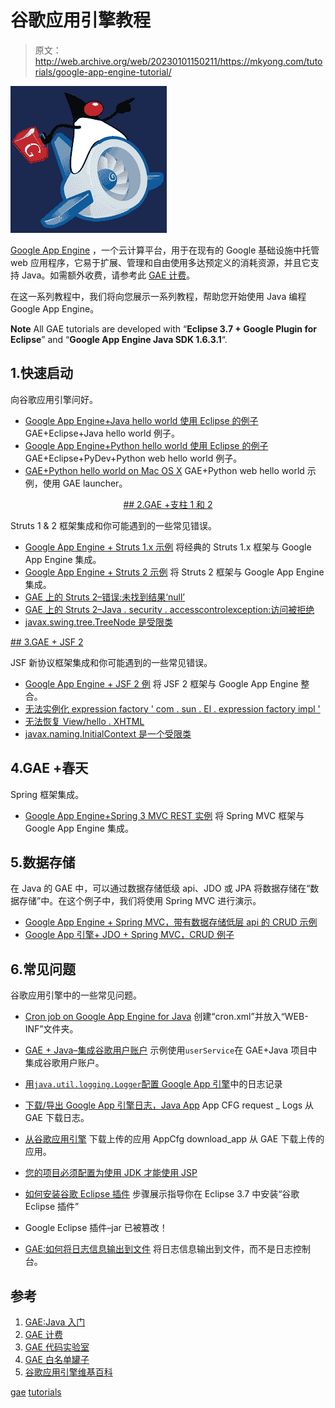 # 谷歌应用引擎教程

> 原文：<http://web.archive.org/web/20230101150211/https://mkyong.com/tutorials/google-app-engine-tutorial/>

![Google App Engine Logo](img/2217ca87736355ce13e7b20be8be39ce.png "gae-logo")

[Google App Engine](http://web.archive.org/web/20190223081129/https://developers.google.com/appengine/) ，一个云计算平台，用于在现有的 Google 基础设施中托管 web 应用程序，它易于扩展、管理和自由使用多达预定义的消耗资源，并且它支持 Java。如需额外收费，请参考此 [GAE 计费](http://web.archive.org/web/20190223081129/https://developers.google.com/appengine/docs/billing)。

在这一系列教程中，我们将向您展示一系列教程，帮助您开始使用 Java 编程 Google App Engine。

**Note**
All GAE tutorials are developed with “**Eclipse 3.7 + Google Plugin for Eclipse**” and “**Google App Engine Java SDK 1.6.3.1**“.

## 1.快速启动

向谷歌应用引擎问好。

*   [Google App Engine+Java hello world 使用 Eclipse 的例子](http://web.archive.org/web/20190223081129/http://www.mkyong.com/google-app-engine/google-app-engine-hello-world-example-using-eclipse/)
    GAE+Eclipse+Java hello world 例子。
*   [Google App Engine+Python hello world 使用 Eclipse 的例子](http://web.archive.org/web/20190223081129/http://www.mkyong.com/google-app-engine/google-app-engine-python-hello-world-example-using-eclipse/)
    GAE+Eclipse+PyDev+Python web hello world 例子。
*   [GAE+Python hello world on Mac OS X](http://web.archive.org/web/20190223081129/http://www.mkyong.com/google-app-engine/gae-python-hello-world-on-mac-os-x/)
    GAE+Python web hello world 示例，使用 GAE launcher。

 <ins class="adsbygoogle" style="display:block; text-align:center;" data-ad-format="fluid" data-ad-layout="in-article" data-ad-client="ca-pub-2836379775501347" data-ad-slot="6894224149">## 2.GAE +支柱 1 和 2

Struts 1 & 2 框架集成和你可能遇到的一些常见错误。

*   [Google App Engine + Struts 1.x 示例](http://web.archive.org/web/20190223081129/http://www.mkyong.com/google-app-engine/google-app-engine-struts-1-example/)
    将经典的 Struts 1.x 框架与 Google App Engine 集成。
*   [Google App Engine + Struts 2 示例](http://web.archive.org/web/20190223081129/http://www.mkyong.com/google-app-engine/google-app-engine-struts-2-example/)
    将 Struts 2 框架与 Google App Engine 集成。
*   [GAE 上的 Struts 2–错误:未找到结果‘null’](http://web.archive.org/web/20190223081129/http://www.mkyong.com/google-app-engine/struts-2-on-gae-error-result-null-not-found/)
*   [GAE 上的 Struts 2–Java . security . accesscontrolexception:访问被拒绝](http://web.archive.org/web/20190223081129/http://www.mkyong.com/google-app-engine/struts-2-on-gae-java-security-accesscontrolexception-access-denied/)
*   [javax.swing.tree.TreeNode 是受限类](http://web.archive.org/web/20190223081129/http://www.mkyong.com/google-app-engine/javax-swing-tree-treenode-is-a-restricted-class/)

 <ins class="adsbygoogle" style="display:block" data-ad-client="ca-pub-2836379775501347" data-ad-slot="8821506761" data-ad-format="auto" data-ad-region="mkyongregion">## 3.GAE + JSF 2

JSF 新协议框架集成和你可能遇到的一些常见错误。

*   [Google App Engine + JSF 2 例](http://web.archive.org/web/20190223081129/http://www.mkyong.com/google-app-engine/google-app-engine-jsf-2-example/)
    将 JSF 2 框架与 Google App Engine 整合。
*   [无法实例化 expression factory ' com . sun . El . expression factory impl '](http://web.archive.org/web/20190223081129/http://www.mkyong.com/google-app-engine/gae-jsf-unable-to-instantiate-expressionfactory-com-sun-el-expressionfactoryimpl/)
*   [无法恢复 View/hello . XHTML](http://web.archive.org/web/20190223081129/http://www.mkyong.com/google-app-engine/gae-jsf-view-hello-xhtml-could-not-be-restored/)
*   [javax.naming.InitialContext 是一个受限类](http://web.archive.org/web/20190223081129/http://www.mkyong.com/google-app-engine/gae-jsf-javax-naming-initialcontext-is-a-restricted-class/)

## 4.GAE +春天

Spring 框架集成。

*   [Google App Engine+Spring 3 MVC REST 实例](http://web.archive.org/web/20190223081129/http://www.mkyong.com/google-app-engine/google-app-engine-spring-3-mvc-rest-example/)
    将 Spring MVC 框架与 Google App Engine 集成。

## 5.数据存储

在 Java 的 GAE 中，可以通过数据存储低级 api、JDO 或 JPA 将数据存储在“数据存储”中。在这个例子中，我们将使用 Spring MVC 进行演示。

*   [Google App Engine + Spring MVC，带有数据存储低层 api 的 CRUD 示例](http://web.archive.org/web/20190223081129/http://www.mkyong.com/google-app-engine/google-app-engine-spring-mvc-crud-example-with-datastore-low-level-api/)
*   [Google App 引擎+ JDO + Spring MVC，CRUD 例子](http://web.archive.org/web/20190223081129/http://www.mkyong.com/google-app-engine/google-app-engine-jdo-spring-mvc-crud-example/)

## 6.常见问题

谷歌应用引擎中的一些常见问题。

*   [Cron job on Google App Engine for Java](http://web.archive.org/web/20190223081129/http://www.mkyong.com/google-app-engine/cron-job-on-google-app-engine-for-java/)
    创建“cron.xml”并放入“WEB-INF”文件夹。
*   [GAE + Java–集成谷歌用户账户](http://web.archive.org/web/20190223081129/http://www.mkyong.com/google-app-engine/gae-java-integrating-google-user-account/)
    示例使用`userService`在 GAE+Java 项目中集成谷歌用户账户。
*   [用`java.util.logging.Logger`配置 Google App 引擎](http://web.archive.org/web/20190223081129/http://www.mkyong.com/google-app-engine/configure-logging-in-google-app-engine/)中的日志记录

*   [下载/导出 Google App 引擎日志，Java App](http://web.archive.org/web/20190223081129/http://www.mkyong.com/google-app-engine/download-export-google-app-engine-logs-java-app/)
    App CFG request _ Logs 从 GAE 下载日志。
*   [从谷歌应用引擎](http://web.archive.org/web/20190223081129/http://www.mkyong.com/google-app-engine/download-uploaded-application-from-google-app-engine-gae/)
    下载上传的应用 AppCfg download_app 从 GAE 下载上传的应用。
*   [您的项目必须配置为使用 JDK 才能使用 JSP](http://web.archive.org/web/20190223081129/http://www.mkyong.com/google-app-engine/your-project-must-be-configured-to-use-a-jdk-in-order-to-use-jsps/)
*   [如何安装谷歌 Eclipse 插件](http://web.archive.org/web/20190223081129/http://www.mkyong.com/google-app-engine/how-to-install-google-plugin-for-eclipse/)
    步骤展示指导你在 Eclipse 3.7 中安装“谷歌 Eclipse 插件”
*   Google Eclipse 插件–jar 已被篡改！
*   [GAE:如何将日志信息输出到文件](http://web.archive.org/web/20190223081129/http://www.mkyong.com/google-app-engine/gae-how-to-output-log-messages-to-a-file/)
    将日志信息输出到文件，而不是日志控制台。

## 参考

1.  [GAE:Java 入门](http://web.archive.org/web/20190223081129/https://developers.google.com/appengine/docs/java/gettingstarted/)
2.  [GAE 计费](http://web.archive.org/web/20190223081129/https://developers.google.com/appengine/docs/billing)
3.  [GAE 代码实验室](http://web.archive.org/web/20190223081129/http://googcloudlabs.appspot.com/codelabexercise0.html)
4.  [GAE 白名单罐子](http://web.archive.org/web/20190223081129/https://developers.google.com/appengine/docs/java/jrewhitelist)
5.  [谷歌应用引擎维基百科](http://web.archive.org/web/20190223081129/http://en.wikipedia.org/wiki/Google_App_Engine)

[gae](http://web.archive.org/web/20190223081129/http://www.mkyong.com/tag/gae/) [tutorials](http://web.archive.org/web/20190223081129/http://www.mkyong.com/tag/tutorials/)







